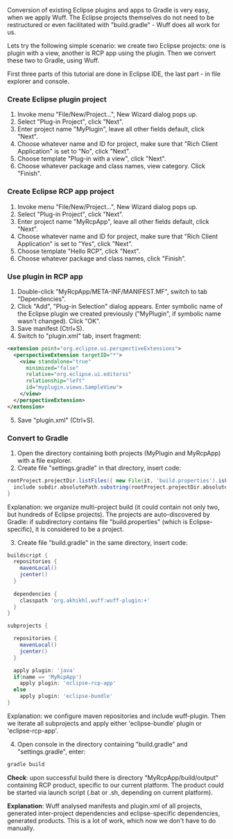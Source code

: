 Conversion of existing Eclipse plugins and apps to Gradle is very easy, when we apply Wuff. The Eclipse projects themselves do not need to be restructured or even facilitated with "build.gradle" - Wuff does all work for us.

Lets try the following simple scenario: we create two Eclipse projects: one is plugin with a view, another is RCP app using the plugin. Then we convert these two to Gradle, using Wuff.

First three parts of this tutorial are done in Eclipse IDE, the last part - in file explorer and console.

### Create Eclipse plugin project

1. Invoke menu "File/New/Project...", New Wizard dialog pops up.
2. Select "Plug-in Project", click "Next".
3. Enter project name "MyPlugin", leave all other fields default, click "Next".
4. Choose whatever name and ID for project, make sure that "Rich Client Application" is set to "No", click "Next".
5. Choose template "Plug-in with a view", click "Next".
6. Choose whatever package and class names, view category. Click "Finish".

### Create Eclipse RCP app project

1. Invoke menu "File/New/Project...", New Wizard dialog pops up.
2. Select "Plug-in Project", click "Next".
3. Enter project name "MyRcpApp", leave all other fields default, click "Next".
4. Choose whatever name and ID for project, make sure that "Rich Client Application" is set to "Yes", click "Next".
5. Choose template "Hello RCP", click "Next".
6. Choose whatever package and class names, click "Finish".

### Use plugin in RCP app

1. Double-click "MyRcpApp/META-INF/MANIFEST.MF", switch to tab "Dependencies".
2. Click "Add", "Plug-in Selection" dialog appears. Enter symbolic name of the Eclipse plugin we created previously ("MyPlugin", if symbolic name wasn't changed). Click "OK".
3. Save manifest (Ctrl+S).
4. Switch to "plugin.xml" tab, insert fragment:

  ```xml
  <extension point="org.eclipse.ui.perspectiveExtensions">
    <perspectiveExtension targetID="*">
      <view standalone="true"
        minimized="false"
        relative="org.eclipse.ui.editorss"
        relationship="left"
        id="myplugin.views.SampleView">
      </view>
    </perspectiveExtension>
  </extension>
  ```
5. Save "plugin.xml" (Ctrl+S).

### Convert to Gradle

1. Open the directory containing both projects (MyPlugin and MyRcpApp) with a file explorer.
2. Create file "settings.gradle" in that directory, insert code:

  ```groovy
  rootProject.projectDir.listFiles({ new File(it, 'build.properties').isFile() } as FileFilter).each { File subdir ->
    include subdir.absolutePath.substring(rootProject.projectDir.absolutePath.length() + 1).replace(File.separator, ':')
  }
  ```
  Explanation: we organize multi-project build (it could contain not only two, but hundreds of Eclipse projects). The projects are auto-discovered by Gradle: if subdirectory contains file "build.properties" (which is Eclipse-specific), it is considered to be a project.

3. Create file "build.gradle" in the same directory, insert code:
  ```groovy
  buildscript {
    repositories {
      mavenLocal()
      jcenter()
    }
    
    dependencies {
      classpath 'org.akhikhl.wuff:wuff-plugin:+'
    }
  }

  subprojects {

    repositories {
      mavenLocal()
      jcenter()
    }

    apply plugin: 'java'
    if(name == 'MyRcpApp')
      apply plugin: 'eclipse-rcp-app'
    else
      apply plugin: 'eclipse-bundle'
  }
  ```
  Explanation: we configure maven repositories and include wuff-plugin. Then we iterate all subprojects and apply either 'eclipse-bundle' plugin or 'eclipse-rcp-app'.

4. Open console in the directory containing "build.gradle" and "settings.gradle", enter:

  ```bash
  gradle build
  ```

  **Check**: upon successful build there is directory "MyRcpApp/build/output" containing RCP product, specific to our current platform. The product could be started via launch script (.bat or .sh, depending on current platform).

**Explanation**: Wuff analysed manifests and plugin.xml of all projects, generated inter-project dependencies and eclipse-specific dependencies, generated products. This is a lot of work, which now we don't have to do manually.